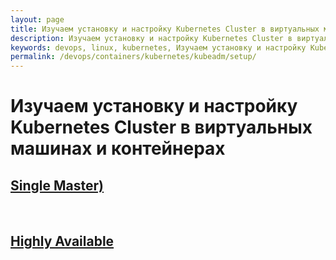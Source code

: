 ```yaml
---
layout: page
title: Изучаем установку и настройку Kubernetes Cluster в виртуальных машинах и контейнерах
description: Изучаем установку и настройку Kubernetes Cluster в виртуальных машинах и контейнерах
keywords: devops, linux, kubernetes, Изучаем установку и настройку Kubernetes Cluster в виртуальных машинах и контейнерах
permalink: /devops/containers/kubernetes/kubeadm/setup/
---
```


# Изучаем установку и настройку Kubernetes Cluster в виртуальных машинах и контейнерах

## [Single Master)](/devops/containers/kubernetes/kubeadm/setup/single-master/)

<br/>

## [Highly Available](/devops/containers/kubernetes/kubeadm/setup/highly-available/)
